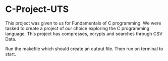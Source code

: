 # C-Project-UTS
This project was given to us for Fundamentals of C programming. We were tasked to create a project of our choice exploring the C programming language. This project has compresses, ecrypts and searches through CSV Data.

Run the makefile which should create an output file. Then run on terminal to start.
